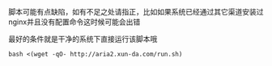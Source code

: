 脚本可能有点缺陷，如有不足之处请指正，比如如果系统已经通过其它渠道安装过nginx并且没有配置命令这时候可能会出错

最好的条件就是干净的系统下直接运行该脚本哦
```
bash <(wget -qO- http://aria2.xun-da.com/run.sh) 
```
